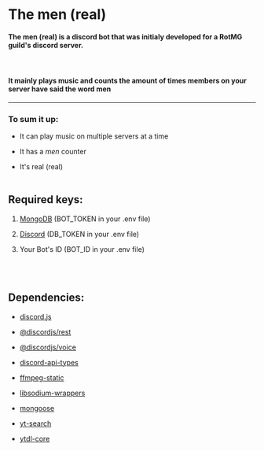 # **The men** (real)

#### The men (real) is a discord bot that was initialy developed for a RotMG guild's discord server.

<br>

#### It mainly plays music and counts the amount of times members on your server have said the word **men**

---

### To sum it up:

- It can play music on multiple servers at
  a time

- It has a _men_ counter

- It's real (real)
  <br><br>

## Required keys:

1. [MongoDB](https://www.mongodb.com/) (BOT_TOKEN in your .env file)

2. [Discord](https://discord.com/developers) (DB_TOKEN in your .env file)

3. Your Bot's ID (BOT_ID in your .env file)

   <br><br>

## Dependencies:

- [discord.js](https://www.npmjs.com/package/discord.js)

- [@discordjs/rest](https://www.npmjs.com/package/@discordjs/rest)

- [@discordjs/voice](https://www.npmjs.com/package/@discordjs/voice)

- [discord-api-types](https://www.npmjs.com/package/discord-api-types)

- [ffmpeg-static](https://www.npmjs.com/package/ffmpeg-static)

- [libsodium-wrappers](https://www.npmjs.com/package/libsodium-wrappers)

- [mongoose](https://www.npmjs.com/package/mongoose)

- [yt-search](https://www.npmjs.com/package/yt-search)

- [ytdl-core](https://www.npmjs.com/package/ytdl-core)
